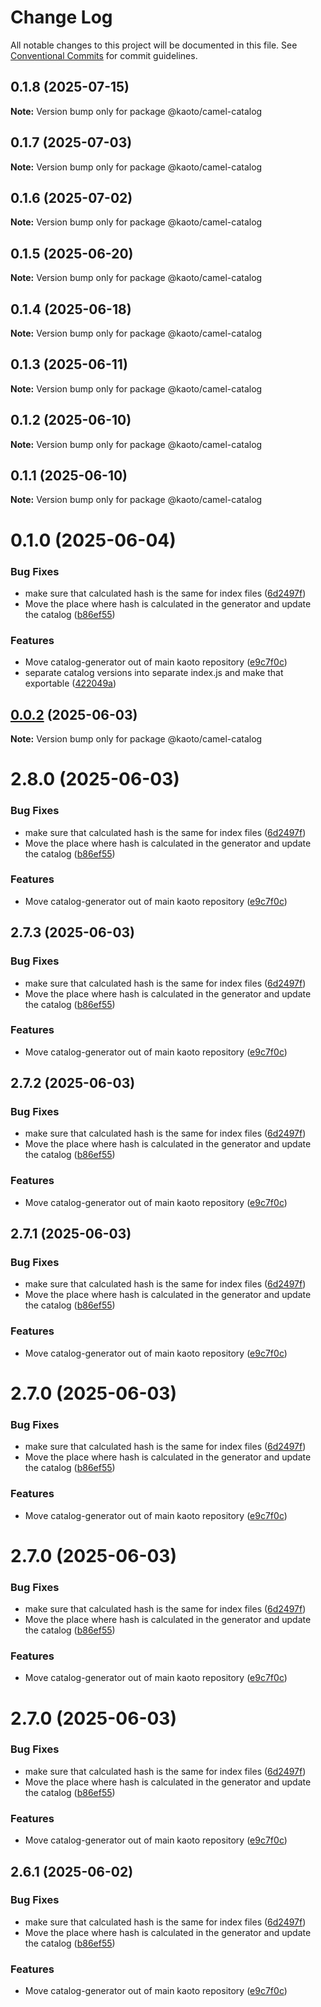 # Change Log

All notable changes to this project will be documented in this file.
See [Conventional Commits](https://conventionalcommits.org) for commit guidelines.

## 0.1.8 (2025-07-15)

**Note:** Version bump only for package @kaoto/camel-catalog

## 0.1.7 (2025-07-03)

**Note:** Version bump only for package @kaoto/camel-catalog

## 0.1.6 (2025-07-02)

**Note:** Version bump only for package @kaoto/camel-catalog

## 0.1.5 (2025-06-20)

**Note:** Version bump only for package @kaoto/camel-catalog

## 0.1.4 (2025-06-18)

**Note:** Version bump only for package @kaoto/camel-catalog

## 0.1.3 (2025-06-11)

**Note:** Version bump only for package @kaoto/camel-catalog

## 0.1.2 (2025-06-10)

**Note:** Version bump only for package @kaoto/camel-catalog

## 0.1.1 (2025-06-10)

**Note:** Version bump only for package @kaoto/camel-catalog

# 0.1.0 (2025-06-04)

### Bug Fixes

* make sure that calculated hash is the same for index files ([6d2497f](https://github.com/KaotoIO/camel-catalog/commit/6d2497f43ba452731bcbc826f0a3d7c204af1cdd))
* Move the place where hash is calculated in the generator and update the catalog ([b86ef55](https://github.com/KaotoIO/camel-catalog/commit/b86ef5599d046863d0b45c6ecc1659fa74640f37))

### Features

* Move catalog-generator out of main kaoto repository ([e9c7f0c](https://github.com/KaotoIO/camel-catalog/commit/e9c7f0c83d58d440b7e883fa3da2f43a09e5b12a))
* separate catalog versions into separate index.js and make that exportable ([422049a](https://github.com/KaotoIO/camel-catalog/commit/422049a24412aca8ee8e608045f1a4893855aec2))

## [0.0.2](https://github.com/KaotoIO/camel-catalog/compare/@kaoto/camel-catalog@2.8.0...@kaoto/camel-catalog@0.0.2) (2025-06-03)

**Note:** Version bump only for package @kaoto/camel-catalog

# 2.8.0 (2025-06-03)

### Bug Fixes

* make sure that calculated hash is the same for index files ([6d2497f](https://github.com/KaotoIO/camel-catalog/commit/6d2497f43ba452731bcbc826f0a3d7c204af1cdd))
* Move the place where hash is calculated in the generator and update the catalog ([b86ef55](https://github.com/KaotoIO/camel-catalog/commit/b86ef5599d046863d0b45c6ecc1659fa74640f37))

### Features

* Move catalog-generator out of main kaoto repository ([e9c7f0c](https://github.com/KaotoIO/camel-catalog/commit/e9c7f0c83d58d440b7e883fa3da2f43a09e5b12a))

## 2.7.3 (2025-06-03)

### Bug Fixes

* make sure that calculated hash is the same for index files ([6d2497f](https://github.com/KaotoIO/camel-catalog/commit/6d2497f43ba452731bcbc826f0a3d7c204af1cdd))
* Move the place where hash is calculated in the generator and update the catalog ([b86ef55](https://github.com/KaotoIO/camel-catalog/commit/b86ef5599d046863d0b45c6ecc1659fa74640f37))

### Features

* Move catalog-generator out of main kaoto repository ([e9c7f0c](https://github.com/KaotoIO/camel-catalog/commit/e9c7f0c83d58d440b7e883fa3da2f43a09e5b12a))

## 2.7.2 (2025-06-03)

### Bug Fixes

* make sure that calculated hash is the same for index files ([6d2497f](https://github.com/KaotoIO/camel-catalog/commit/6d2497f43ba452731bcbc826f0a3d7c204af1cdd))
* Move the place where hash is calculated in the generator and update the catalog ([b86ef55](https://github.com/KaotoIO/camel-catalog/commit/b86ef5599d046863d0b45c6ecc1659fa74640f37))

### Features

* Move catalog-generator out of main kaoto repository ([e9c7f0c](https://github.com/KaotoIO/camel-catalog/commit/e9c7f0c83d58d440b7e883fa3da2f43a09e5b12a))

## 2.7.1 (2025-06-03)

### Bug Fixes

* make sure that calculated hash is the same for index files ([6d2497f](https://github.com/KaotoIO/camel-catalog/commit/6d2497f43ba452731bcbc826f0a3d7c204af1cdd))
* Move the place where hash is calculated in the generator and update the catalog ([b86ef55](https://github.com/KaotoIO/camel-catalog/commit/b86ef5599d046863d0b45c6ecc1659fa74640f37))

### Features

* Move catalog-generator out of main kaoto repository ([e9c7f0c](https://github.com/KaotoIO/camel-catalog/commit/e9c7f0c83d58d440b7e883fa3da2f43a09e5b12a))

# 2.7.0 (2025-06-03)

### Bug Fixes

* make sure that calculated hash is the same for index files ([6d2497f](https://github.com/KaotoIO/camel-catalog/commit/6d2497f43ba452731bcbc826f0a3d7c204af1cdd))
* Move the place where hash is calculated in the generator and update the catalog ([b86ef55](https://github.com/KaotoIO/camel-catalog/commit/b86ef5599d046863d0b45c6ecc1659fa74640f37))

### Features

* Move catalog-generator out of main kaoto repository ([e9c7f0c](https://github.com/KaotoIO/camel-catalog/commit/e9c7f0c83d58d440b7e883fa3da2f43a09e5b12a))

# 2.7.0 (2025-06-03)

### Bug Fixes

* make sure that calculated hash is the same for index files ([6d2497f](https://github.com/KaotoIO/camel-catalog/commit/6d2497f43ba452731bcbc826f0a3d7c204af1cdd))
* Move the place where hash is calculated in the generator and update the catalog ([b86ef55](https://github.com/KaotoIO/camel-catalog/commit/b86ef5599d046863d0b45c6ecc1659fa74640f37))

### Features

* Move catalog-generator out of main kaoto repository ([e9c7f0c](https://github.com/KaotoIO/camel-catalog/commit/e9c7f0c83d58d440b7e883fa3da2f43a09e5b12a))

# 2.7.0 (2025-06-03)

### Bug Fixes

* make sure that calculated hash is the same for index files ([6d2497f](https://github.com/KaotoIO/camel-catalog/commit/6d2497f43ba452731bcbc826f0a3d7c204af1cdd))
* Move the place where hash is calculated in the generator and update the catalog ([b86ef55](https://github.com/KaotoIO/camel-catalog/commit/b86ef5599d046863d0b45c6ecc1659fa74640f37))

### Features

* Move catalog-generator out of main kaoto repository ([e9c7f0c](https://github.com/KaotoIO/camel-catalog/commit/e9c7f0c83d58d440b7e883fa3da2f43a09e5b12a))

## 2.6.1 (2025-06-02)

### Bug Fixes

* make sure that calculated hash is the same for index files ([6d2497f](https://github.com/KaotoIO/camel-catalog/commit/6d2497f43ba452731bcbc826f0a3d7c204af1cdd))
* Move the place where hash is calculated in the generator and update the catalog ([b86ef55](https://github.com/KaotoIO/camel-catalog/commit/b86ef5599d046863d0b45c6ecc1659fa74640f37))

### Features

* Move catalog-generator out of main kaoto repository ([e9c7f0c](https://github.com/KaotoIO/camel-catalog/commit/e9c7f0c83d58d440b7e883fa3da2f43a09e5b12a))

